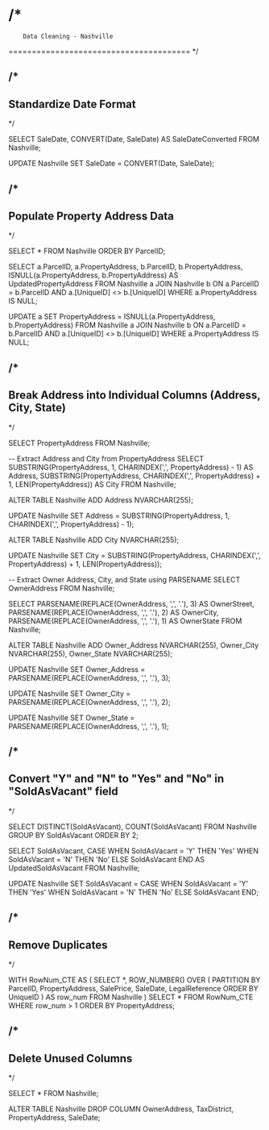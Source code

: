 /*
=======================================
        Data Cleaning - Nashville
=======================================
*/

/* 
----------------------------------------
Standardize Date Format
----------------------------------------
*/

SELECT SaleDate, CONVERT(Date, SaleDate) AS SaleDateConverted
FROM Nashville;

UPDATE Nashville
SET SaleDate = CONVERT(Date, SaleDate);


/* 
----------------------------------------
Populate Property Address Data
----------------------------------------
*/

SELECT *
FROM Nashville
ORDER BY ParcelID;

SELECT 
    a.ParcelID, a.PropertyAddress, 
    b.ParcelID, b.PropertyAddress, 
    ISNULL(a.PropertyAddress, b.PropertyAddress) AS UpdatedPropertyAddress
FROM Nashville a
JOIN Nashville b
    ON a.ParcelID = b.ParcelID 
    AND a.[UniqueID] <> b.[UniqueID]
WHERE a.PropertyAddress IS NULL;

UPDATE a
SET PropertyAddress = ISNULL(a.PropertyAddress, b.PropertyAddress)
FROM Nashville a
JOIN Nashville b
    ON a.ParcelID = b.ParcelID
    AND a.[UniqueID] <> b.[UniqueID]
WHERE a.PropertyAddress IS NULL;


/* 
----------------------------------------
Break Address into Individual Columns (Address, City, State)
----------------------------------------
*/

SELECT PropertyAddress
FROM Nashville;

-- Extract Address and City from PropertyAddress
SELECT 
    SUBSTRING(PropertyAddress, 1, CHARINDEX(',', PropertyAddress) - 1) AS Address,
    SUBSTRING(PropertyAddress, CHARINDEX(',', PropertyAddress) + 1, LEN(PropertyAddress)) AS City
FROM Nashville;

ALTER TABLE Nashville
ADD Address NVARCHAR(255);

UPDATE Nashville
SET Address = SUBSTRING(PropertyAddress, 1, CHARINDEX(',', PropertyAddress) - 1);

ALTER TABLE Nashville
ADD City NVARCHAR(255);

UPDATE Nashville
SET City = SUBSTRING(PropertyAddress, CHARINDEX(',', PropertyAddress) + 1, LEN(PropertyAddress));

-- Extract Owner Address, City, and State using PARSENAME
SELECT OwnerAddress
FROM Nashville;

SELECT 
    PARSENAME(REPLACE(OwnerAddress, ',', '.'), 3) AS OwnerStreet,
    PARSENAME(REPLACE(OwnerAddress, ',', '.'), 2) AS OwnerCity,
    PARSENAME(REPLACE(OwnerAddress, ',', '.'), 1) AS OwnerState
FROM Nashville;

ALTER TABLE Nashville
ADD Owner_Address NVARCHAR(255), Owner_City NVARCHAR(255), Owner_State NVARCHAR(255);

UPDATE Nashville
SET Owner_Address = PARSENAME(REPLACE(OwnerAddress, ',', '.'), 3);

UPDATE Nashville
SET Owner_City = PARSENAME(REPLACE(OwnerAddress, ',', '.'), 2);

UPDATE Nashville
SET Owner_State = PARSENAME(REPLACE(OwnerAddress, ',', '.'), 1);


/* 
----------------------------------------
Convert "Y" and "N" to "Yes" and "No" in "SoldAsVacant" field
----------------------------------------
*/

SELECT DISTINCT(SoldAsVacant), COUNT(SoldAsVacant)
FROM Nashville
GROUP BY SoldAsVacant
ORDER BY 2;

SELECT SoldAsVacant,
    CASE 
        WHEN SoldAsVacant = 'Y' THEN 'Yes'
        WHEN SoldAsVacant = 'N' THEN 'No'
        ELSE SoldAsVacant
    END AS UpdatedSoldAsVacant
FROM Nashville;

UPDATE Nashville
SET SoldAsVacant = CASE 
        WHEN SoldAsVacant = 'Y' THEN 'Yes'
        WHEN SoldAsVacant = 'N' THEN 'No'
        ELSE SoldAsVacant
    END;


/* 
----------------------------------------
Remove Duplicates
----------------------------------------
*/

WITH RowNum_CTE AS (
    SELECT *,
        ROW_NUMBER() OVER (
            PARTITION BY ParcelID, PropertyAddress, SalePrice, SaleDate, LegalReference 
            ORDER BY UniqueID
        ) AS row_num
    FROM Nashville
)
SELECT *
FROM RowNum_CTE
WHERE row_num > 1
ORDER BY PropertyAddress;


/* 
----------------------------------------
Delete Unused Columns
----------------------------------------
*/

SELECT *
FROM Nashville;

ALTER TABLE Nashville
DROP COLUMN OwnerAddress, TaxDistrict, PropertyAddress, SaleDate;
